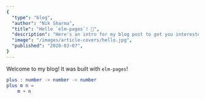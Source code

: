 ```yaml
---
{
  "type": "blog",
  "author": "Nik Sharma",
  "title": "Hello `elm-pages`! 🚀",
  "description": "Here's an intro for my blog post to get you interested in reading more...",
  "image": "/images/article-covers/hello.jpg",
  "published": "2020-03-07",
}
---
```


Welcome to my blog! It was built with `elm-pages`!


```elm
plus : number -> number -> number
plus m n =
    m + n
```